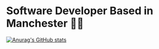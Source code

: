 # Software Developer Based in Manchester 🏳️‍🌈
[![Anurag's GitHub stats](https://github-readme-stats.vercel.app/api?username=ah682)](https://github.com/anuraghazra/github-readme-stats)
